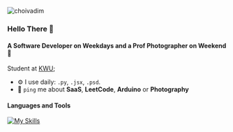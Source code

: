 <p align="left"> <img src="https://komarev.com/ghpvc/?username=choivadim&label=Profile%20views&color=0e75b6&style=flat" alt="choivadim" /> </p>

### Hello There 👋

#### A Software Developer on Weekdays and a Prof Photographer on Weekend 📆

Student at [KWU](https://www.kw.ac.kr/ko/index.jsp);<br>

- ⚙️ I use daily: `.py`, `.jsx`, `.psd`.
- 💬 `ping` me about **SaaS**, **LeetCode**, **Arduino** or **Photography**

#### Languages and Tools
[![My Skills](https://skillicons.dev/icons?i=py,fastapi,flask,js,html,css,react,sass,tailwind,java,spring,postgres,sqlite,redis,git,docker,nginx,postman,githubactions,aws,gcp,linux,bash,c,cpp,opencv,regex,figma,latex,arduino,raspberrypi&perline=8)](https://skillicons.dev)
